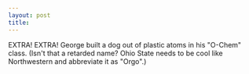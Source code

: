```yaml
---
layout: post
title: 
---
```


EXTRA! EXTRA! George built a dog out of plastic atoms in his "O-Chem" class. (Isn't that a retarded name? Ohio State needs to be cool like Northwestern and abbreviate it as "Orgo".)
